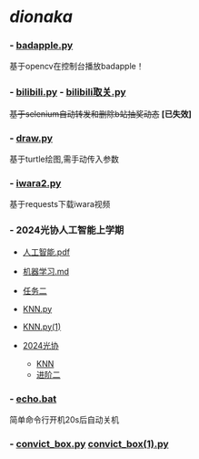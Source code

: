 # *dionaka*

### - [badapple.py](badapple.py) 

  基于opencv在控制台播放badapple！

### - [bilibili.py](bilibili.py) - [bilibili取关.py](bilibili取关.py)

  ~~基于selenium自动转发和删除b站抽奖动态~~ **[已失效]**

### - [draw.py](draw.py)

  基于turtle绘图,需手动传入参数

### - [iwara2.py](iwara2.py)

  基于requests下载iwara视频

### - 2024光协人工智能上学期
  - [人工智能.pdf](人工智能.pdf)
  - [机器学习.md](机器学习.md)
  - [任务二](new.py)
  - [KNN.py](KNN.py)
  - [KNN.py(1)](KNN.py(1))
  - [2024光协](2024光协)
    
    - [KNN](2024光协/KNN)
    - [进阶二](2024光协/进阶二)
  
### - [echo.bat](echo.bat)

  简单命令行开机20s后自动关机

### - [convict_box.py](convict_box.py) [convict_box(1).py](convict_box(1).py)
 
